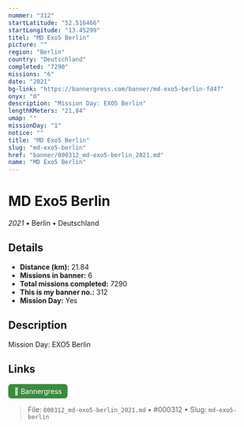 ```yaml
---
nummer: "312"
startLatitude: "52.516466"
startLongitude: "13.45299"
titel: "MD Exo5 Berlin"
picture: ""
region: "Berlin"
country: "Deutschland"
completed: "7290"
missions: "6"
date: "2021"
bg-link: "https://bannergress.com/banner/md-exo5-berlin-fd47"
onyx: "0"
description: "Mission Day: EXO5 Berlin"
lengthKMeters: "21,84"
umap: ""
missionDay: "1"
notice: ""
title: "MD Exo5 Berlin"
slug: "md-exo5-berlin"
href: "banner/000312_md-exo5-berlin_2021.md"
name: "MD Exo5 Berlin"
---
```

# MD Exo5 Berlin

*2021* • Berlin • Deutschland





## Details
- **Distance (km):** 21.84
- **Missions in banner:** 6
- **Total missions completed:** 7290
- **This is my banner no.:** 312
- **Mission Day:** Yes


## Description
Mission Day: EXO5 Berlin



## Links
<a href="https://bannergress.com/banner/md-exo5-berlin-fd47" target="_blank" style="display:inline-block;margin-right:8px;padding:6px 12px;background:#3c8b3c;color:#fff;text-decoration:none;border-radius:6px;">🔗 Bannergress</a>



> File: `000312_md-exo5-berlin_2021.md`
> • #000312
> • Slug: `md-exo5-berlin`
